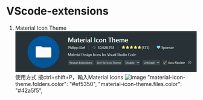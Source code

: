 # VScode-extensions
1. Material Icon Theme
   ![image](https://github.com/Iamnobodyy/VScode-extensions/blob/main/images/Material%20Icon%20Theme1.png?raw=true)
使用方式
   按ctrl+shift+P，輸入Material Icons
   ![image]([https://github.com/Iamnobodyy/VScode-extensions/blob/main/images/Material%20Icon%20Theme1.png?raw=true](https://github.com/Iamnobodyy/VScode-extensions/blob/main/images/Material%20Icon%20Theme2.png?raw=true))
"material-icon-theme.folders.color": "#ef5350",
"material-icon-theme.files.color": "#42a5f5",
